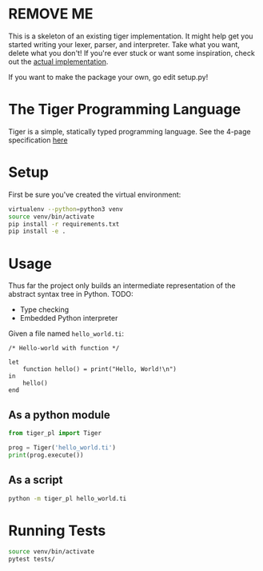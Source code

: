 # REMOVE ME
This is a skeleton of an existing tiger implementation.
It might help get you started writing your lexer, parser, and interpreter.
Take what you want, delete what you don't!
If you're ever stuck or want some inspiration, check out the [actual implementation](https://github.com/gordoneccles/tiger).

If you want to make the package your own, go edit setup.py!


# The Tiger Programming Language
Tiger is a simple, statically typed programming language.
See the 4-page specification [here](https://cs.nyu.edu/courses/fall13/CSCI-GA.2130-001/tiger-spec.pdf)

# Setup
First be sure you've created the virtual environment:
```sh
virtualenv --python=python3 venv
source venv/bin/activate
pip install -r requirements.txt
pip install -e .
```

# Usage
Thus far the project only builds an intermediate representation of the abstract syntax tree in Python.
TODO:
- Type checking
- Embedded Python interpreter

Given a file named `hello_world.ti`:
```
/* Hello-world with function */

let
    function hello() = print("Hello, World!\n")
in
    hello()
end
```

## As a python module
```python
from tiger_pl import Tiger

prog = Tiger('hello_world.ti')
print(prog.execute())
```

## As a script
```sh
python -m tiger_pl hello_world.ti
```

# Running Tests
```sh
source venv/bin/activate
pytest tests/
```
